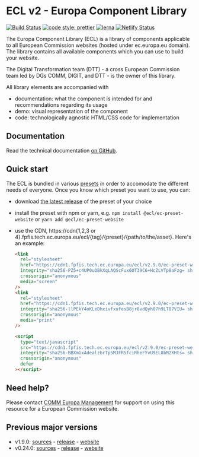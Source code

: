 # ECL v2 - Europa Component Library

[![Build Status](https://drone.fpfis.eu/api/badges/ec-europa/europa-component-library/status.svg)](https://drone.fpfis.eu/ec-europa/europa-component-library)
[![code style: prettier](https://img.shields.io/badge/code_style-prettier-ff69b4.svg?style=flat-square)](https://github.com/prettier/prettier)
[![lerna](https://img.shields.io/badge/maintained%20with-lerna-cc00ff.svg)](https://lernajs.io/)
[![Netlify Status](https://api.netlify.com/api/v1/badges/adff9a95-45f4-411e-a148-fef1211ac9ed/deploy-status)](https://app.netlify.com/sites/europa-component-library/deploys)

The Europa Component Library (ECL) is a library of components applicable to all European Commission websites (hosted under ec.europa.eu domain). The library contains all available components which you can use to build your website.

The Digital Transformation team (DTT) - a cross European Commission team led by DGs COMM, DIGIT, and DTT - is the owner of this library.

All library elements are accompanied with

- documentation: what the component is intended for and recommendations regarding its usage
- demo: visual representation of the component
- code: technologically agnostic HTML/CSS code for implementation

## Documentation

Read the technical documentation [on GitHub](docs/README.md).

## Quick start

The ECL is bundled in various [presets](docs/06-presets.md) in order to accomodate the different needs of everyone. Once you know which preset you want to use, you can:

- download [the latest release](https://github.com/ec-europa/europa-component-library/releases/latest) of the preset of your choice
- install the preset with npm or yarn, e.g. `npm install @ecl/ec-preset-website` or `yarn add @ecl/ec-preset-website`
- use the CDN, https://cdn{1,2,3 or 4}.fpfis.tech.ec.europa.eu/ecl/{tag}/{preset}/{path/to/the/asset}. Here's an example:

  ```html
  <link
    rel="stylesheet"
    href="https://cdn1.fpfis.tech.ec.europa.eu/ecl/v2.9.0/ec-preset-website/styles/ecl-ec-preset-website.css"
    integrity="sha256-PZ5+c4UP0uOBkXqLAQScFux6OT39C6+HcZLVTp8aFzg= sha384-9CL/eYE6ak5OVytCErP+3mafQsspQ6Er4UsWqR9DUeP8/wvH5DlwpsqcdyVHv2yu sha512-YEAIPoM2cLEMVbNhvAzoKQvEjfUOT0nS754YoQxAwMUFlnBIp7avhW/hSGpCkWnhHlnfSe2VpASjw6ve5DLsTA=="
    crossorigin="anonymous"
    media="screen"
  />
  <link
    rel="stylesheet"
    href="https://cdn1.fpfis.tech.ec.europa.eu/ecl/v2.9.0/ec-preset-website/styles/ecl-ec-preset-website-print.css"
    integrity="sha256-llPEkY4oKLeDhxivfxufesB8jr8vdQyh07h9LT87VIU= sha384-1Z9xMO8YqgB+n2crzqEdRmXl5aQGeIAcNyr23yEj5darNuKnxwXPejmdpF1d6imv sha512-w1oWuPaGmxFLqv3wLYAkPXAMTdmvYDKdvCmdTVgv4rAwZx4q62wJzsazT84feQdzEqFW8FXBOgJg0l6lKW9sWg=="
    crossorigin="anonymous"
    media="print"
  />
  ```

  ```html
  <script
    type="text/javascript"
    src="https://cdn1.fpfis.tech.ec.europa.eu/ecl/v2.9.0/ec-preset-website/scripts/ecl-ec-preset-website.js"
    integrity="sha256-BBXmGxAdealzbrTp5MJFR5fciRheFYvU9EL8bM2XHts= sha384-EBdFW8aEUzE3lvFgt46Me+uQwOQpuJG/YsPIQU4f/9YxPhEPycn12COKOzQBzu26 sha512-PIJHSh4/sNI+ZiZEjxaVdHh/GHC/sEOCcaGVUFoxS8YDoD4hjrvB78QY5EIyG1/eA1xqRRSDMMvVttuuj2IlwQ=="
    crossorigin="anonymous"
    defer
  ></script>
  ```

## Need help?

Please contact [COMM Europa Management](mailto:Europamanagement@ec.europa.eu) for support on using this resource for a European Commission website.

## Previous major versions

- v1.9.0: [sources](https://github.com/ec-europa/europa-component-library/tree/v1) - [release](https://github.com/ec-europa/europa-component-library/releases/tag/v1.9.0) - [website](https://v1--europa-component-library.netlify.com/)
- v0.24.0: [sources](https://github.com/ec-europa/europa-component-library/tree/v0) - [release](https://github.com/ec-europa/europa-component-library/releases/tag/v0.24.0) - [website](https://v0--europa-component-library.netlify.com/)
